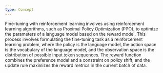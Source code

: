 ```yaml
---
type: Concept
---
```


Fine-tuning with reinforcement learning involves using reinforcement learning algorithms, such as Proximal Policy Optimization (PPO), to optimize the parameters of a language model based on the reward model. This process involves formulating the fine-tuning task as a reinforcement learning problem, where the policy is the language model, the action space is the vocabulary of the language model, and the observation space is the distribution of possible input token sequences. The reward function combines the preference model and a constraint on policy shift, and the update rule maximizes the reward metrics in the current batch of data.